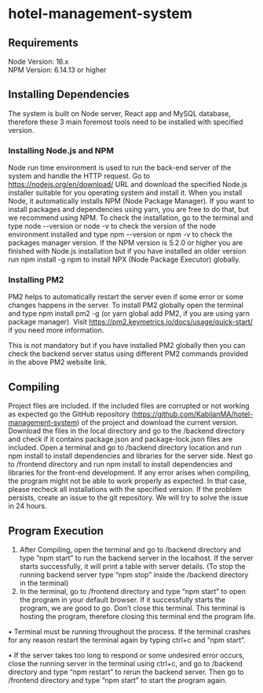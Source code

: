 # hotel-management-system

## Requirements

Node Version: 16.x <br>
NPM Version: 6.14.13 or higher <br>

## Installing Dependencies

The system is built on Node server, React app and MySQL database, therefore these 3 main foremost tools need to be installed with specified version.

### Installing Node.js and NPM

Node run time environment is used to run the back-end server of the system and handle the HTTP request. Go to https://nodejs.org/en/download/ URL and download the specified Node.js installer suitable for you operating system and install it. When you install Node, it automatically installs NPM (Node Package Manager). If you want to install packages and dependencies using yarn, you are free to do that, but we recommend using NPM.
To check the installation, go to the terminal and type node --version or node -v to check the version of the node environment installed and type npm --version or npm -v to check the packages manager version. If the NPM version is 5.2.0 or higher you are finished with Node.js installation but if you have installed an older version run npm install -g npm to install NPX (Node Package Executor) globally.

### Installing PM2

PM2 helps to automatically restart the server even if some error or some changes happens in the server. To install PM2 globally open the terminal and type npm install pm2 -g (or yarn global add PM2, if you are using yarn package manager). Visit https://pm2.keymetrics.io/docs/usage/quick-start/ if you need more information.

This is not mandatory but if you have installed PM2 globally then you can check the backend server status using different PM2 commands provided in the above PM2 website link.


## Compiling

Project files are included. If the included files are corrupted or not working as expected go the GitHub repository (https://github.com/KabilanMA/hotel-management-system) of the project and download the current version. Download the files in the local directory and go to the /backend directory and check if it contains package.json and package-lock.json files are included. Open a terminal and go to /backend directory location and run npm install to install dependencies and libraries for the server side. Next go to /frontend directory and run npm install to install dependencies and libraries for the front-end development.
If any error arises when compiling, the program might not be able to work properly as expected. In that case, please recheck all installations with the specified version. If the problem persists, create an issue to the git repository. We will try to solve the issue in 24 hours.

## Program Execution

1.	After Compiling, open the terminal and go to /backend directory and type “npm start” to run the backend server in the localhost. If the server starts successfully, it will print a table with server details. (To stop the running backend server type “npm stop” inside the /backend directory in the terminal)
2.	In the terminal, go to /frontend directory and type “npm start” to open the program in your default browser. If it successfully starts the program, we are good to go. Don’t close this terminal. This terminal is hosting the program, therefore closing this terminal end the program life.

•	Terminal must be running throughout the process. If the terminal crashes for any reason restart the terminal again by typing ctrl+c and “npm start”.

•	If the server takes too long to respond or some undesired error occurs, close the running server in the terminal using ctrl+c, and go to /backend directory and type “npm restart” to rerun the backend server. Then go to /frontend directory and type “npm start” to start the program again.
		
		
		
		



